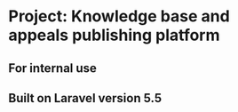 # Project: Knowledge base and appeals publishing platform
## For internal use
## Built on Laravel version 5.5
